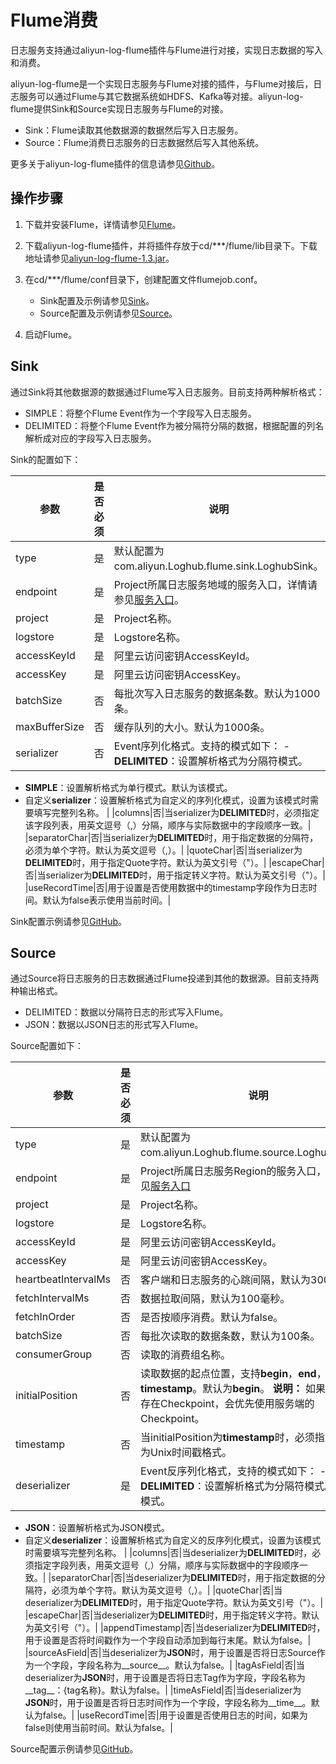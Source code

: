 # Flume消费

日志服务支持通过aliyun-log-flume插件与Flume进行对接，实现日志数据的写入和消费。

aliyun-log-flume是一个实现日志服务与Flume对接的插件，与Flume对接后，日志服务可以通过Flume与其它数据系统如HDFS、Kafka等对接。aliyun-log-flume提供Sink和Source实现日志服务与Flume的对接。

-   Sink：Flume读取其他数据源的数据然后写入日志服务。
-   Source：Flume消费日志服务的日志数据然后写入其他系统。

更多关于aliyun-log-flume插件的信息请参见[Github](https://github.com/aliyun/aliyun-log-flume)。

## 操作步骤

1.  下载并安装Flume，详情请参见[Flume](http://flume.apache.org/download.html)。

2.  下载aliyun-log-flume插件，并将插件存放于cd/\*\*\*/flume/lib目录下。下载地址请参见[aliyun-log-flume-1.3.jar](https://github.com/aliyun/aliyun-log-flume/releases/download/1.3/aliyun-log-flume-1.3.jar)。

3.  在cd/\*\*\*/flume/conf目录下，创建配置文件flumejob.conf。

    -   Sink配置及示例请参见[Sink](#section_wsy_7qg_7zx)。
    -   Source配置及示例请参见[Source](#section_wcf_ixl_8zq)。
4.  启动Flume。


## Sink

通过Sink将其他数据源的数据通过Flume写入日志服务。目前支持两种解析格式：

-   SIMPLE：将整个Flume Event作为一个字段写入日志服务。
-   DELIMITED：将整个Flume Event作为被分隔符分隔的数据，根据配置的列名解析成对应的字段写入日志服务。

Sink的配置如下：

|参数|是否必须|说明|
|--|----|--|
|type|是|默认配置为com.aliyun.Loghub.flume.sink.LoghubSink。|
|endpoint|是|Project所属日志服务地域的服务入口，详情请参见[服务入口](/cn.zh-CN/开发指南/API参考/服务入口.md)。|
|project|是|Project名称。|
|logstore|是|Logstore名称。|
|accessKeyId|是|阿里云访问密钥AccessKeyId。|
|accessKey|是|阿里云访问密钥AccessKey。|
|batchSize|否|每批次写入日志服务的数据条数。默认为1000条。|
|maxBufferSize|否|缓存队列的大小。默认为1000条。|
|serializer|否|Event序列化格式。支持的模式如下： -   **DELIMITED**：设置解析格式为分隔符模式。
-   **SIMPLE**：设置解析格式为单行模式。默认为该模式。
-   自定义**serializer**：设置解析格式为自定义的序列化模式，设置为该模式时需要填写完整列名称。 |
|columns|否|当serializer为**DELIMITED**时，必须指定该字段列表，用英文逗号（,）分隔，顺序与实际数据中的字段顺序一致。|
|separatorChar|否|当serializer为**DELIMITED**时，用于指定数据的分隔符，必须为单个字符。默认为英文逗号（,）。|
|quoteChar|否|当serializer为**DELIMITED**时，用于指定Quote字符。默认为英文引号（"）。|
|escapeChar|否|当serializer为**DELIMITED**时，用于指定转义字符。默认为英文引号（"）。|
|useRecordTime|否|用于设置是否使用数据中的timestamp字段作为日志时间。默认为false表示使用当前时间。|

Sink配置示例请参见[GitHub](https://github.com/aliyun/aliyun-log-flume/blob/master/src/test/resources/sink-example.conf)。

## Source

通过Source将日志服务的日志数据通过Flume投递到其他的数据源。目前支持两种输出格式。

-   DELIMITED：数据以分隔符日志的形式写入Flume。
-   JSON：数据以JSON日志的形式写入Flume。

Source配置如下：

|参数|是否必须|说明|
|--|----|--|
|type|是|默认配置为com.aliyun.Loghub.flume.source.LoghubSource。|
|endpoint|是|Project所属日志服务Region的服务入口，详情请参见[服务入口](/cn.zh-CN/开发指南/API参考/服务入口.md)|
|project|是|Project名称。|
|logstore|是|Logstore名称。|
|accessKeyId|是|阿里云访问密钥AccessKeyId。|
|accessKey|是|阿里云访问密钥AccessKey。|
|heartbeatIntervalMs|否|客户端和日志服务的心跳间隔，默认为30000毫秒。|
|fetchIntervalMs|否|数据拉取间隔，默认为100毫秒。|
|fetchInOrder|否|是否按顺序消费。默认为false。|
|batchSize|否|每批次读取的数据条数，默认为100条。|
|consumerGroup|否|读取的消费组名称。|
|initialPosition|否|读取数据的起点位置，支持**begin**，**end**，**timestamp**。默认为**begin**。 **说明：** 如果服务端已经存在Checkpoint，会优先使用服务端的Checkpoint。 |
|timestamp|否|当initialPosition为**timestamp**时，必须指定时间戳，为Unix时间戳格式。|
|deserializer|是|Event反序列化格式，支持的模式如下： -   **DELIMITED**：设置解析格式为分隔符模式。默认为该模式。
-   **JSON**：设置解析格式为JSON模式。
-   自定义**deserializer**：设置解析格式为自定义的反序列化模式，设置为该模式时需要填写完整列名称。 |
|columns|否|当deserializer为**DELIMITED**时，必须指定字段列表，用英文逗号（,）分隔，顺序与实际数据中的字段顺序一致。|
|separatorChar|否|当deserializer为**DELIMITED**时，用于指定数据的分隔符，必须为单个字符。默认为英文逗号（,）。|
|quoteChar|否|当deserializer为**DELIMITED**时，用于指定Quote字符。默认为英文引号（"）。|
|escapeChar|否|当deserializer为**DELIMITED**时，用于指定转义字符。默认为英文引号（"）。|
|appendTimestamp|否|当deserializer为**DELIMITED**时，用于设置是否将时间戳作为一个字段自动添加到每行末尾。默认为false。|
|sourceAsField|否|当deserializer为**JSON**时，用于设置是否将日志Source作为一个字段，字段名称为\_\_source\_\_。默认为false。|
|tagAsField|否|当deserializer为**JSON**时，用于设置是否将日志Tag作为字段，字段名称为\_\_tag\_\_：\{tag名称\}。默认为false。|
|timeAsField|否|当deserializer为**JSON**时，用于设置是否将日志时间作为一个字段，字段名称为\_\_time\_\_。默认为false。|
|useRecordTime|否|用于设置是否使用日志的时间，如果为false则使用当前时间。默认为false。|

Source配置示例请参见[GitHub](https://github.com/aliyun/aliyun-log-flume/blob/master/src/test/resources/source-example.conf)。

